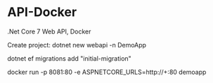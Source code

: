 # API-Docker

.Net Core 7 Web API, Docker

Create project: dotnet new webapi -n DemoApp

dotnet ef migrations add "initial-migration"

docker run -p 8081:80 -e ASPNETCORE_URLS=http://+:80 demoapp 